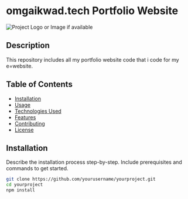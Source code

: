 # omgaikwad.tech Portfolio Website

![Project Logo or Image if available](../logo.png)

## Description

This repository includes all my portfolio website code that i code for my e=website.

## Table of Contents

- [Installation](#installation)
- [Usage](#usage)
- [Technologies Used](#technologies-used)
- [Features](#features)
- [Contributing](#contributing)
- [License](#license)

## Installation

Describe the installation process step-by-step. Include prerequisites and commands to get started.

```bash
git clone https://github.com/yourusername/yourproject.git
cd yourproject
npm install
